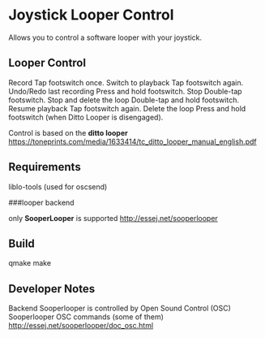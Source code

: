 Joystick Looper Control
========================
Allows you to control a software looper with your joystick. 


Looper Control
------------------------
Record Tap footswitch once.
Switch to playback Tap footswitch again.
Undo/Redo last recording Press and hold footswitch.
Stop Double-tap footswitch.
Stop and delete the loop Double-tap and hold footswitch.
Resume playback Tap footswitch again.
Delete the loop Press and hold footswitch (when Ditto Looper is disengaged). 

Control is based on the **ditto looper** https://toneprints.com/media/1633414/tc_ditto_looper_manual_english.pdf

Requirements
------------------------
liblo-tools (used for oscsend)

###looper backend

only **SooperLooper** is supported
http://essej.net/sooperlooper

Build
------------------------
qmake
make

Developer Notes
------------------------
Backend Sooperlooper is controlled by Open Sound Control (OSC)
Sooperlooper OSC commands (some of them)
http://essej.net/sooperlooper/doc_osc.html


